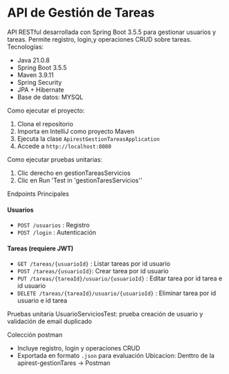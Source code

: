 # API de Gestión de Tareas
API RESTful desarrollada con Spring Boot 3.5.5 para gestionar usuarios y tareas. Permite registro, login,y operaciones CRUD sobre tareas.
Tecnologías:
- Java 21.0.8
- Spring Boot 3.5.5
- Maven 3.9.11
- Spring Security
- JPA + Hibernate
- Base de datos: MYSQL

Como ejecutar el proyecto:
1. Clona el repositorio
2. Importa en IntelliJ como proyecto Maven
3. Ejecuta la clase `ApirestGestionTareasApplication`
4. Accede a `http://localhost:8080`

Como ejecutar pruebas unitarias:
1. Clic derecho en gestionTareasServicios
2. Clic en Run 'Test in 'gestionTaresServicios''

Endpoints Principales
#### Usuarios
- `POST /usuarios` : Registro
- `POST /login` : Autenticación

#### Tareas (requiere JWT)
- `GET /tareas/{usuarioId}` : Listar tareas por id usuario
- `POST /tareas/{usuarioId}`: Crear tarea por id usuario
- `PUT /tareas/{tareaId}/usuario/{usuarioId}` : Editar tarea por id tarea e id usuario
- `DELETE /tareas/{tareaId}/usuario/{usuarioId}` : Eliminar tarea por id usuario e id tarea

Pruebas unitaria
UsuarioServiciosTest: prueba creación de usuario y validación de email duplicado

Colección postman
- Incluye registro, login y operaciones CRUD
- Exportada en formato `.json` para evaluación
Ubicacion: Denttro de la apirest-gestionTares -> Postman
